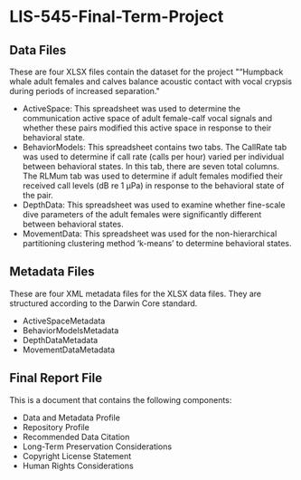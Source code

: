 # LIS-545-Final-Term-Project

## Data Files

These are four XLSX files contain the dataset for the project "“Humpback whale adult females and calves balance acoustic contact with vocal crypsis during periods of increased separation."

- ActiveSpace: This spreadsheet was used to determine the communication active space of adult female-calf vocal signals and whether these pairs modified this active space in response to their behavioral state.
- BehaviorModels: This spreadsheet contains two tabs. The CallRate tab was used to determine if call rate (calls per hour) varied per individual between behavioral states. In this tab, there are seven total columns. The RLMum tab was used to determine if adult females modified their received call levels (dB re 1 µPa) in response to the behavioral state of the pair. 
- DepthData: This spreadsheet was used to examine whether fine-scale dive parameters of the adult females were significantly different between behavioral states. 
- MovementData: This spreadsheet was used for the non-hierarchical partitioning clustering method ‘k-means’ to determine behavioral states.

## Metadata Files

These are four XML metadata files for the XLSX data files. They are structured according to the Darwin Core standard.
- ActiveSpaceMetadata
- BehaviorModelsMetadata
- DepthDataMetadata
- MovementDataMetadata

## Final Report File

This is a document that contains the following components:

- Data and Metadata Profile
- Repository Profile
- Recommended Data Citation
- Long-Term Preservation Considerations
- Copyright License Statement 
- Human Rights Considerations
